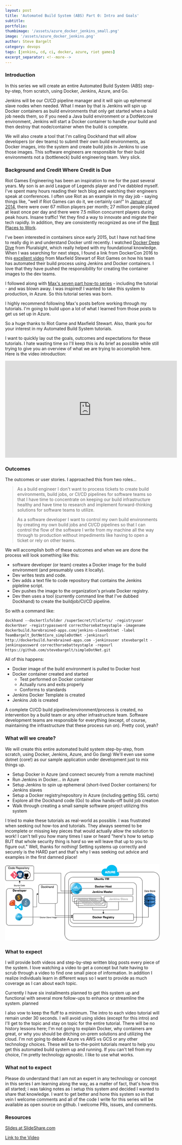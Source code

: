 ```yaml
---
layout: post
title: 'Automated Build System (ABS) Part 0: Intro and Goals'
subtitle: 
portfolio:  
thumbimage: '/assets/azure_docker_jenkins_small.png'
image: '/assets/azure_docker_jenkins.png'
author: Steve Bargelt
category: devops
tags: [jenkins, cd, ci, docker, azure, riot games]
excerpt_separator: <!--more-->
---
```

### Introduction
In this series we will create an entire Automated Build System (ABS) step-by-step, from scratch, using Docker, Jenkins, Azure, and Go. 

Jenkins will be our CI/CD pipeline manager and it will spin up ephemeral slave nodes when needed. What I mean by that is Jenkins will spin up Docker containers as build environments that only get started when a build job needs them, so if you need a Java build environment or a DotNetcore environment, Jenkins will start a Docker container to handle your build and then destroy that node/container when the build is complete.

We will also create a tool that I'm calling Dockhand that will allow developers (or dev teams) to submit their own build environments, as Docker images, into the system and create build jobs in Jenkins to use those images. This software engineers are responsible for their build environments not a (bottleneck) build engineering team. Very slick.
<!--more--> 

### Background and Credit Where Credit is Due
Riot Games Engineering has been an inspiration to me for the past several years. My son is an avid League of Legends player and I've dabbled myself. I've spent many hours reading their tech blog and watching their engineers speak at conferences. I often use Riot as an example in my day job - saying things like, "well if Riot Games can do it, we certainly can!" In [January of 2014](http://www.riotgames.com/articles/20140711/1322/league-players-reach-new-heights-2014), there were over 67 million players per month; 27 million people played at least once per day and there were 7.5 million concurrent players during peak hours. Insane traffic! Yet they find a way to innovate and migrate their tech rapidly. In addition, they are consistently recognized as one of the [Best Places to Work](http://www.riotgames.com/articles/20150309/1656/riot-lands-13-fortune’s-100-best-companies-work-list).

I've been interested in containers since early 2015, but I have not had time to really dig in and understand Docker until recently. I watched [Docker Deep Dive](https://www.pluralsight.com/courses/docker-deep-dive) from Pluralsight, which really helped with my foundational knowledge. When I was searching for next steps, I found a link from DockerCon 2016 to this [excellent video](https://engineering.riotgames.com/news/thinking-inside-container-dockercon-talk-and-story-so-far) from Maxfield Stewart of Riot Games on how his team has automated their build process using Jenkins and Docker containers. I love that they have pushed the responsibility for creating the container images to the dev teams.

I followed along with [Max's seven part how-to series](https://engineering.riotgames.com/news/thinking-inside-container) - including the tutorial - and was blown away. I was inspired! I wanted to take this system to production, in Azure. So this tutorial series was born.

I highly recommend following Max's posts before working through my tutorials. I'm going to build upon a lot of what I learned from those posts to get us set up in Azure.

So a huge thanks to Riot Game and Maxfield Stewart. Also, thank you for your interest in my Automated Build System tutorials. 

I want to quickly lay out the goals, outcomes  and expectations for these tutorials. I hate wasting time so I'll keep this is As brief as possible while still trying to give you an overview of what we are trying to accomplish here. Here is the video introduction:

<iframe width="560" height="315" src="https://www.youtube.com/embed/L-ncELRLDYg" frameborder="0" allowfullscreen></iframe>
<br/>

### Outcomes
The outcomes or user stories. I approached this from two roles... 

>As a build engineer I don't want to process tickets to create build environments, build jobs, or CI/CD pipelines for software teams so that I have time to concentrate on keeping our build infrastructure healthy and have time to research and implement forward-thinking solutions for software teams to utilize. 

>As a software developer I want to control my own build environments by creating my own build jobs and CI/CD pipelines so that I can control the flow of the software I write from my machine all the way through to production without impediments like having to open a ticket or rely on other teams. 

We will accomplish both of these outcomes and when we are done the process will look something like this:

* software developer (or team) creates a Docker image for the build environment (and presumably uses it locally). 
* Dev writes tests and code. 
* Dev adds a text file to code repository that contains the Jenkins pipleline script. 
* Dev pushes the image to the organization's private Docker registry. 
* Dev then uses a tool (currently command line that I've dubbed Dockhand) to create the buildjob/CI/CD pipeline. 
  
So with a command like: 

~~~~
dockhand --dockertlsfolder /superSecret/tlsCerts/ -registryuser dockerUser -registrypassword correcthorsebatteystaple -imagename dockerbuild.harebrained-apps.com/jenkins-slavedotnet -label TeamBargelt_DotNetCore_simpleDotNet -jenkinsurl http://dockerbuild.harebrained-apps.com -jenkinsuser stevebargelt -jenkinspassword correcthorsebatteystaple -repourl https://github.com/stevebargelt/simpleDotNet.git
~~~~

All of this happens:

* Docker image of the build environment is pulled to Docker host
* Docker container created and started
	* Test performed on Docker container 
	* Actually runs and exits properly
	* Conforms to standards
* Jenkins Docker Template is created
* Jenkins Job is created

A complete CI/CD build pipeline/environment/process is created, no intervention by a build team or any other infrastructure team. Software development teams are responsible for everything (except, of course, maintaining the infrastructure that these process run on). Pretty cool, yeah?

### What will we create?
We will create this entire automated build system step-by-step, from scratch, using Docker, Jenkins, Azure, and Go (lang) We'll even use some dotnet (core!) as our sample application under development just to mix things up. 

* Setup Docker in Azure (and connect securely from a remote machine)
* Run Jenkins in Docker… in Azure 
* Setup Jenkins to spin up ephemeral (short-lived Docker containers) for Jenkins slaves
* Setup a Docker registry/repository in Azure (including getting SSL certs)
* Explore all the Dockhand code (Go) to allow hands-off build job creation
* Walk through creating a small sample software project utilizing this system

I tried to make these tutorials as real-world as possible. I was frustrated when seeking out how-tos and tutorials. They always seemed to be incomplete or missing key pieces that would actually allow the solution to work! I can't tell you how many times I saw or heard "here's how to setup <THIS new spiffy technology> BUT that whole security thing is _hard_ so we will leave that up to you to figure out." Well, thanks for nothing! Setting systems up correctly and securely is the HARD part and that's why I was seeking out advice and examples in the first damned place! 

[![alt text](/assets/buildSysInto00_small.png)](/assets/buildSysInto00.png)

### What to expect

I will provide both videos and step-by-step written blog posts every piece of the system. I love watching a video to get a concept but hate having to scrub through a video to find one small piece of information. In addition I realize individuals learn in different ways so I want to provide as much coverage as I can about each topic.

Currently I have six installments planned to get this system up and functional with several more follow-ups to enhance or streamline the system. planned

I also vow to keep the fluff to a minimum. The intro to each video tutorial will remain under 30 seconds. I will avoid using slides (except for this intro) and I'll get to the topic and stay on topic for the entire tutorial. There will be no history lessons here; I'm not going to explain Docker, why containers are great, or why you should be ditching on-prem solutions and utilizing the cloud. I'm not going to debate Azure vs AWS vs GCS or any other technology choices. These will be to-the-point tutorials meant to help you get this automated build system up and running. If you can't tell from my choice, I'm pretty technology agnostic. I like to use what works. 

### What not to expect 
Please do understand that I am not an expert in any technology or concept in this series I am learning along the way, as a matter of fact, that's how this all started; i was taking notes as I setup this system and decided I wanted to share that knowledge. I want to get better and hone this system so in that vein I welcome comments and all of the code I write for this series will be available as open source on github. I welcome PRs, issues, and comments.

### Resources 
[Slides at SlideShare.com](http://www.slideshare.net/SteveBargelt/automated-build-system-with-docker-jenkins-and-azure-intro)

[Link to the Video](https://youtu.be/L-ncELRLDYg)


